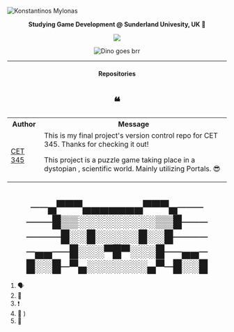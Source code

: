![Konstantinos Mylonas]()


<p align="center"><b> <a> Studying Game Development @ Sunderland Univesity, UK 🌟 </a></b></p>


<p align="center">
  <a href="https://www.youtube.com/channel/UCqSpmqjhILT3GrIRUngOBxgs">
    <img src="https://img.shields.io/youtube/channel/views/UCHmJzyRNyXVBhVh8_58FIVA?color=red&label=YouTube&style=for-the-badge" />
  </a>


<p align="center">
  <img  src="https://storage.googleapis.com/gweb-uniblog-publish-prod/original_images/Dino_non-birthday_version.gif" alt="Dino goes brr" />
</p>


---

<h4 align="center">Repositories</h4>
<h1 align="center">❝</h1>

<table>
  <tr>
    <th>Author</th>
    <th>Message</th>
  </tr>
  <tr>
    <td><a target="_blank" href="https://github.com/KonstantinosMy/CET345-Final">CET 345</a></td>
    <td> This is my final project's version control repo for CET 345. Thanks for checking it out!

This project is a puzzle game taking place in a dystopian , scientific world. Mainly utilizing Portals. 😎</td>
  </tr>

</table>

<h1 align="center">──▄▀▀▀▄▄▄▄▄▄▄▀▀▀▄───
───█▒▒░░░░░░░░░▒▒█───
────█░░█░░░░░█░░█────
─▄▄──█░░░▀█▀░░░█──▄▄─
█░░█─▀▄░░░░░░░▄▀─█░░█</h1>

<!--START_SECTION:activity-->
1. 🗣
2. 🎉
3. ❗️ 
4. 🎉 )
5. 💪
<!--END_SECTION:activity-->

